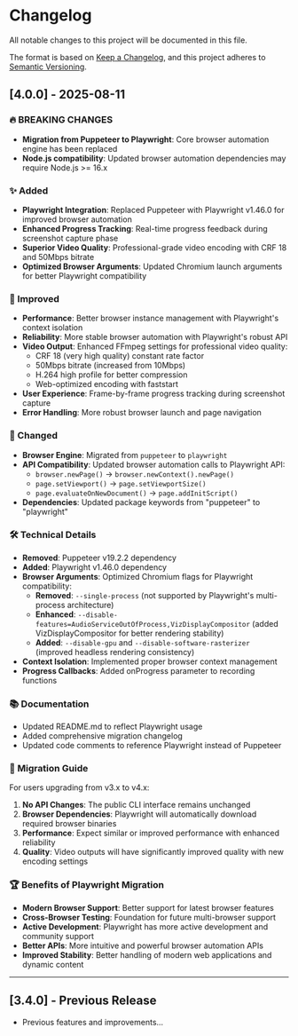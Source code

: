 # Changelog

All notable changes to this project will be documented in this file.

The format is based on [Keep a Changelog](https://keepachangelog.com/en/1.0.0/),
and this project adheres to [Semantic Versioning](https://semver.org/spec/v2.0.0.html).

## [4.0.0] - 2025-08-11

### 🔥 BREAKING CHANGES
- **Migration from Puppeteer to Playwright**: Core browser automation engine has been replaced
- **Node.js compatibility**: Updated browser automation dependencies may require Node.js >= 16.x

### ✨ Added
- **Playwright Integration**: Replaced Puppeteer with Playwright v1.46.0 for improved browser automation
- **Enhanced Progress Tracking**: Real-time progress feedback during screenshot capture phase
- **Superior Video Quality**: Professional-grade video encoding with CRF 18 and 50Mbps bitrate
- **Optimized Browser Arguments**: Updated Chromium launch arguments for better Playwright compatibility

### 🚀 Improved
- **Performance**: Better browser instance management with Playwright's context isolation
- **Reliability**: More stable browser automation with Playwright's robust API
- **Video Output**: Enhanced FFmpeg settings for professional video quality:
  - CRF 18 (very high quality) constant rate factor
  - 50Mbps bitrate (increased from 10Mbps)
  - H.264 high profile for better compression
  - Web-optimized encoding with faststart
- **User Experience**: Frame-by-frame progress tracking during screenshot capture
- **Error Handling**: More robust browser launch and page navigation

### 🔄 Changed
- **Browser Engine**: Migrated from `puppeteer` to `playwright`
- **API Compatibility**: Updated browser automation calls to Playwright API:
  - `browser.newPage()` → `browser.newContext().newPage()`
  - `page.setViewport()` → `page.setViewportSize()`
  - `page.evaluateOnNewDocument()` → `page.addInitScript()`
- **Dependencies**: Updated package keywords from "puppeteer" to "playwright"

### 🛠️ Technical Details
- **Removed**: Puppeteer v19.2.2 dependency
- **Added**: Playwright v1.46.0 dependency
- **Browser Arguments**: Optimized Chromium flags for Playwright compatibility:
  - **Removed**: `--single-process` (not supported by Playwright's multi-process architecture)
  - **Enhanced**: `--disable-features=AudioServiceOutOfProcess,VizDisplayCompositor` (added VizDisplayCompositor for better rendering stability)
  - **Added**: `--disable-gpu` and `--disable-software-rasterizer` (improved headless rendering consistency)
- **Context Isolation**: Implemented proper browser context management
- **Progress Callbacks**: Added onProgress parameter to recording functions

### 📚 Documentation
- Updated README.md to reflect Playwright usage
- Added comprehensive migration changelog
- Updated code comments to reference Playwright instead of Puppeteer

### 🔧 Migration Guide
For users upgrading from v3.x to v4.x:

1. **No API Changes**: The public CLI interface remains unchanged
2. **Browser Dependencies**: Playwright will automatically download required browser binaries
3. **Performance**: Expect similar or improved performance with enhanced reliability
4. **Quality**: Video outputs will have significantly improved quality with new encoding settings

### 🏆 Benefits of Playwright Migration
- **Modern Browser Support**: Better support for latest browser features
- **Cross-Browser Testing**: Foundation for future multi-browser support
- **Active Development**: Playwright has more active development and community support
- **Better APIs**: More intuitive and powerful browser automation APIs
- **Improved Stability**: Better handling of modern web applications and dynamic content

---

## [3.4.0] - Previous Release
- Previous features and improvements...

